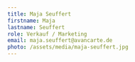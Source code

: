 ```yaml
---
title: Maja Seuffert
firstname: Maja
lastname: Seuffert
role: Verkauf / Marketing
email: maja.seuffert@avancarte.de
photo: /assets/media/maja-seuffert.jpg
---
```

